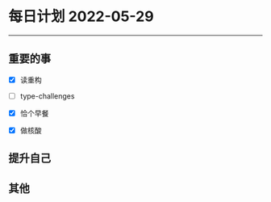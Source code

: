 #  每日计划 2022-05-29
---
## 重要的事
- [x]  读重构
- [ ]  type-challenges
- [x]  恰个早餐
- [x] 做核酸



## 提升自己

  



## 其他








